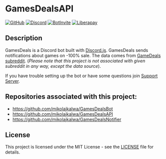 # GamesDealsAPI

[![GitHub](https://img.shields.io/github/license/mikolajkalwa/GamesDealsBot?style=for-the-badge)](LICENSE)
[![Discord](https://img.shields.io/discord/731855809818132480?style=for-the-badge&logo=discord)](https://discord.gg/ZkjqCmM)
[![BotInvite](https://img.shields.io/badge/Discord-Add%20bot%20to%20your%20server!-blue?style=for-the-badge&logo=discord)](https://discord.com/api/oauth2/authorize?client_id=396466836331429889&permissions=536870912&scope=bot%20applications.commands)
[![Liberapay](https://img.shields.io/liberapay/goal/mikolajkalwa?style=for-the-badge&logo=liberapay)](https://liberapay.com/mikolajkalwa/)

## Description

GamesDeals is a Discord bot built with [Discord.js](https://github.com/discordjs/discord.js/). GamesDeals sends notifications about games on -100% sale. The data comes from [GameDeals subreddit](https://www.reddit.com/r/GameDeals). (*Please note that this project is not associated with given subreddit in any way, except the data source*).

If you have trouble setting up the bot or have some questions join [Support Server](https://discord.gg/ZkjqCmM).

## Repositories associated with this project:
* https://github.com/mikolajkalwa/GamesDealsBot
* https://github.com/mikolajkalwa/GamesDealsAPI
* https://github.com/mikolajkalwa/GamesDealsNotifier
## License 

This project is licensed under the MIT License - see the [LICENSE](LICENSE) file for details.
